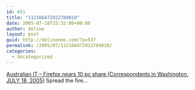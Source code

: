 ```yaml
---
id: 651
title: "112166472922704010"
date: 2005-07-18T15:32:09+00:00
author: deline
layout: post
guid: http://delineneo.com/?p=537
permalink: /2005/07/112166472922704010/
categories:
  - Uncategorized
---
```

[Australian IT &#8211; Firefox nears 10 pc share (Correspondents in Washington, JULY 18, 2005)](http://australianit.news.com.au/articles/0,7204,15965509%5E15306%5E%5Enbv%5E,00.html) Spread the fire&#8230;
